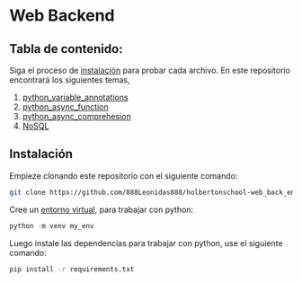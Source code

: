 # Web Backend

## Tabla de contenido:

Siga el proceso de [instalación](#instalación) para probar cada archivo. En este repositorio encontrará los siguientes temas,

1. [python_variable_annotations](./python_variable_annotations/)
2. [python_async_function](./python_async_function/)
3. [python_async_comprehesion](./python_async_comprehension/)
4. [NoSQL](./NoSQL/)

## Instalación

Empieze clonando este repositorio con el siguiente comando:

```sh
git clone https://github.com/888Leonidas888/holbertonschool-web_back_end.git
```

Cree un [entorno virtual](https://docs.python.org/es/3.8/library/venv.html), para trabajar con python:

```python
python -m venv my_env
```

Luego instale las dependencias para trabajar con python, use el siguiente comando:

```sh
pip install -r requirements.txt
```
